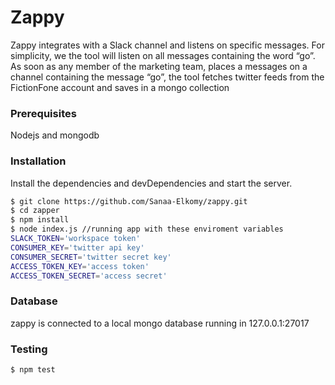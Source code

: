 # Zappy

Zappy integrates with a Slack channel and listens on specific messages. For simplicity, 
we the tool will listen on all messages containing the word
“go”. As soon as any member of the marketing team, places a messages on a channel containing the
message “go”, the tool fetches twitter feeds from the FictionFone account and saves in a mongo
collection

### Prerequisites
Nodejs and mongodb

### Installation


Install the dependencies and devDependencies and start the server.

```sh
$ git clone https://github.com/Sanaa-Elkomy/zappy.git
$ cd zapper
$ npm install 
$ node index.js //running app with these enviroment variables
SLACK_TOKEN='workspace token' 
CONSUMER_KEY='twitter api key'
CONSUMER_SECRET='twitter secret key'
ACCESS_TOKEN_KEY='access token'
ACCESS_TOKEN_SECRET='access secret'
```
###  Database
zappy is connected to a local mongo database running in 127.0.0.1:27017

### Testing
```sh
$ npm test
```
